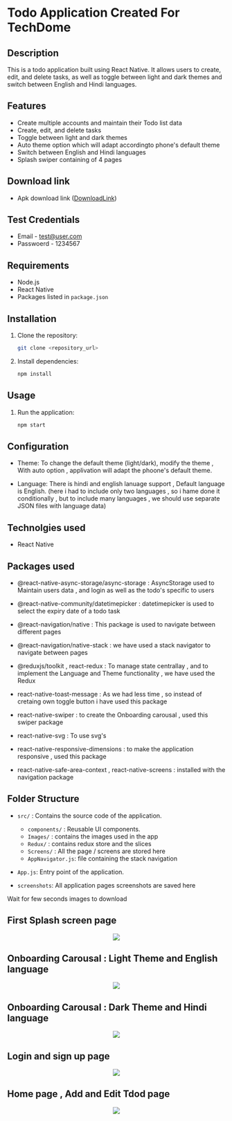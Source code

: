 # Todo Application Created For TechDome

## Description

This is a todo application built using React Native. It allows users to create, edit, and delete tasks, as well as toggle between light and dark themes and switch between English and Hindi languages.

## Features

- Create multiple accounts and maintain their Todo list data
- Create, edit, and delete tasks
- Toggle between light and dark themes
- Auto theme option which will adapt accordingto phone's default theme
- Switch between English and Hindi languages
- Splash swiper containing of 4 pages

## Download link

- Apk download link ([DownloadLink](https://drive.google.com/file/d/1MsXcsSjBOUOHeTUbomXhVFd1nOUmCDd9/view?usp=drive_link))

## Test Credentials

- Email - test@user.com
- Passwoerd - 1234567

## Requirements

- Node.js
- React Native
- Packages listed in `package.json`

## Installation

1. Clone the repository:

   ```bash
   git clone <repository_url>

   ```

2. Install dependencies:

   ```bash
   npm install
   ```

## Usage

1. Run the application:

   ```bash
   npm start
   ```

## Configuration

- Theme: To change the default theme (light/dark), modify the theme , With auto option , applivation will adapt the phoone's default theme.

- Language: There is hindi and english lanuage support , Default language is English. (here i had to include only two languages , so i hame done it conditionally , but to include many languages , we should use separate JSON files with language data)

## Technolgies used

- React Native

## Packages used

- @react-native-async-storage/async-storage : AsyncStorage used to Maintain users data , and login as well as the todo's specific to users

- @react-native-community/datetimepicker : datetimepicker is used to select the expiry date of a todo task

- @react-navigation/native : This package is used to navigate between different pages

- @react-navigation/native-stack : we have used a stack navigator to navigate between pages

- @reduxjs/toolkit , react-redux : To manage state centrallay , and to implement the Language and Theme functionality , we have used the Redux

- react-native-toast-message : As we had less time , so instead of cretaing own toggle button i have used this package

- react-native-swiper : to create the Onboarding carousal , used this swiper package

- react-native-svg : To use svg's

- react-native-responsive-dimensions : to make the application responsive , used this package

- react-native-safe-area-context , react-native-screens : installed with the navigation package

## Folder Structure

- `src/` : Contains the source code of the application.

  - `components/` : Reusable UI components.
  - `Images/` : contains the images used in the app
  - `Redux/` : contains redux store and the slices
  - `Screens/` : All the page / screens are stored here
  - `AppNavigator.js`: file containing the stack navigation

- `App.js`: Entry point of the application.
- `screenshots`: All application pages screenshots are saved here

Wait for few seconds images to download

## First Splash screen page

<center><img src="./screenshots/mj1.jpg" /></center>

## Onboarding Carousal : Light Theme and English language

<center><img src="./screenshots/join1.jpg" /></center>

## Onboarding Carousal : Dark Theme and Hindi language

<center><img src="./screenshots/join2.jpg" /></center>

## Login and sign up page

<center><img src="./screenshots/join3.jpg" /></center>

## Home page , Add and Edit Tdod page

<center><img src="./screenshots/join4.jpg" /></center>
